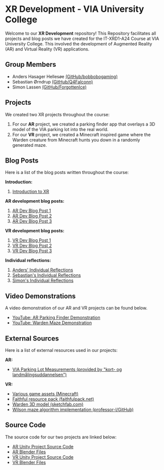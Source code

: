 # XR Development - VIA University College
Welcome to our **XR Development** repository!
This Repository facilitates all projects and blog posts we have created for the IT-XRD1-A24 Course at VIA University College.
This involved the development of Augmented Reality (AR) and Virtual Reality (VR) applications.

## Group Members
- Anders Hasager Hellesøe [(GitHub/bobbobogaming)](https://github.com/bobbobogaming)
- Sebastian Ørndrup [(GitHub/Q4Falconn)](https://github.com/Q4Falconn)
- Simon Lassen [(GitHub/ForgottenIce)](https://github.com/ForgottenIce)

## Projects
We created two XR projects throughout the course:
1. For our **AR** project, we created a parking finder app that overlays a 3D model of the VIA parking lot into the real world.
2. For our **VR** project, we created a Minecraft inspired game where the Warden creature from Minecraft hunts you down in a randomly generated maze.

## Blog Posts
Here is a list of the blog posts written throughout the course:

**Introduction:**
1. [Introduction to XR](Blogs/Introduction%20to%20XR/README.md)

**AR development blog posts:**
1. [AR Dev Blog Post 1](Blogs/AR%20Blog%20Posts/AR%20Dev%20Blog%20Post%201/README.md)
2. [AR Dev Blog Post 2](Blogs/AR%20Blog%20Posts/AR%20Dev%20Blog%20Post%202/README.md)
3. [AR Dev Blog Post 3](Blogs/AR%20Blog%20Posts/AR%20Dev%20Blog%20Post%203/README.md)

**VR development blog posts:**
1. [VR Dev Blog Post 1](Blogs/VR%20Blog%20Posts/VR%20Dev%20Blog%20Post%201/README.md)
2. [VR Dev Blog Post 2](Blogs/VR%20Blog%20Posts/VR%20Dev%20Blog%20Post%202/README.md)
3. [VR Dev Blog Post 3](Blogs/VR%20Blog%20Posts/VR%20Dev%20Blog%20Post%203/README.md)

**Individual reflections:**
1. [Anders' Individual Reflections](Blogs/Individual%20Reflections/Anders/README.md)
2. [Sebastian's Individual Reflections](Blogs/Individual%20Reflections/Sebastian/README.md)
3. [Simon's Individual Reflections](Blogs/Individual%20Reflections/Simon/README.md)

## Video Demonstrations
A video demonstration of our AR and VR projects can be found below.
- [YouTube: AR Parking Finder Demonstration](https://youtu.be/V5ZpZy0vI-Y)
- [YouTube: Warden Maze Demonstration](https://youtu.be/rRTMI75DmDo)

## External Sources
Here is a list of external resources used in our projects:

**AR:**
- [VIA Parking Lot Measurements (provided by "kort- og landmålingsuddannelsen")](./Blogs/AR%20Blog%20Posts/AR%20Dev%20Blog%20Post%202/media/P-Plads.pdf)

**VR:**
- [Various game assets (Minecraft)](https://www.minecraft.net/)
- [Faithful resource pack (faithfulpack.net)](https://faithfulpack.net/)
- [Warden 3D model (sketchfab.com)](https://sketchfab.com/3d-models/warden-minecraft-animation-recreations-25a0311564e044f898cd5f1f05e7798c)
- [Wilson maze algorithm implementation (professor-l/GitHub)](https://github.com/professor-l/mazes/blob/master/scripts/wilsons.js)

## Source Code
The source code for our two projects are linked below:
- [AR Unity Project Source Code](AR/AR-Project/)
- [AR Blender Files](AR/Blender/)
- [VR Unity Project Source Code](VR/VR-Project/)
- [VR Blender Files](VR/Blender/)
